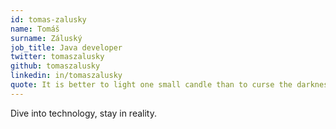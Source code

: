 ```yaml
---
id: tomas-zalusky
name: Tomáš
surname: Záluský
job_title: Java developer
twitter: tomaszalusky
github: tomaszalusky
linkedin: in/tomaszalusky
quote: It is better to light one small candle than to curse the darkness.
---
```


Dive into technology, stay in reality.

